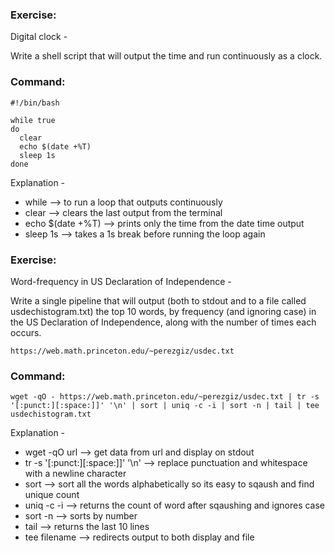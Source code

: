 ### Exercise:

Digital clock -

Write a shell script that will output the time and run continuously as a clock. 

### Command:
```
#!/bin/bash

while true
do
  clear
  echo $(date +%T)
  sleep 1s
done
```

Explanation -
* while --> to run a loop that outputs continuously
* clear --> clears the last output from the terminal
* echo $(date +%T) --> prints only the time from the date time output
* sleep 1s --> takes a 1s break before running the loop again

### Exercise:

Word-frequency in US Declaration of Independence -

Write a single pipeline that will output (both to stdout and to a file called usdechistogram.txt) the top 10 words, by frequency (and ignoring case) in the US Declaration of Independence, along with the number of times each occurs.
```
https://web.math.princeton.edu/~perezgiz/usdec.txt
```

### Command: 
```
wget -qO - https://web.math.princeton.edu/~perezgiz/usdec.txt | tr -s '[:punct:][:space:]]' '\n' | sort | uniq -c -i | sort -n | tail | tee usdechistogram.txt
```

Explanation -
* wget -qO url --> get data from url and display on stdout
* tr -s '[:punct:][:space:]]' '\n' --> replace punctuation and whitespace with a newline character
* sort --> sort all the words alphabetically so its easy to sqaush and find unique count
* uniq -c -i --> returns the count of word after sqaushing and ignores case
* sort -n --> sorts by number
* tail --> returns the last 10 lines
* tee filename --> redirects output to both display and file

